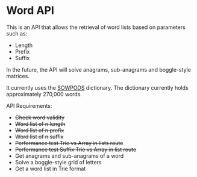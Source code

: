 # Word API

This is an API that allows the retrieval of word lists based on parameters such as:

- Length
- Prefix
- Suffix

In the future, the API will solve anagrams, sub-anagrams and boggle-style matrices.

It currently uses the [SOWPODS](https://en.wikipedia.org/wiki/Collins_Scrabble_Words) dictionary. The dictionary currently holds approximately 270,000 words.

API Requirements:

- ~~Check word validity~~
- ~~Word list of n length~~
- ~~Word list of n prefix~~
- ~~Word list of n suffix~~
- ~~Performance test Trie vs Array in lists route~~
- ~~Performance test Suffix Trie vs Array in list route~~
- Get anagrams and sub-anagrams of a word
- Solve a boggle-style grid of letters
- Get a word list in Trie format
